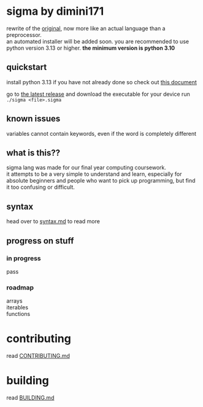 # sigma by dimini171
rewrite of the [original](https://github.com/dimini171/sigma/tree/v1), now more like an actual language than a preprocessor.  
an automated installer will be added soon.
you are recommended to use python version 3.13 or higher. **the minimum version is python 3.10**

## quickstart
install python 3.13 if you have not already done so
check out [this document](INSTALLPYTHON.md)

go to [the latest release](https://github.com/dimini171/sigma/releases/latest) and download the executable for your device
run `./sigma <file>.sigma`

## known issues
variables cannot contain keywords, even if the word is completely different

## what is this??
sigma lang was made for our final year computing coursework.  
it attempts to be a very simple to understand and learn, especially for absolute beginners and people who want to pick up programming, but find it too confusing or difficult.

## syntax
head over to [syntax.md](https://github.com/dimini171/sigma/blob/v2/SYNTAX.md) to read more  

## progress on stuff
### in progress
pass  

### roadmap
arrays  
iterables  
functions

# contributing
read [CONTRIBUTING.md](CONTRIBUTING.md)

# building
read [BUILDING.md](BUILDING.md)
